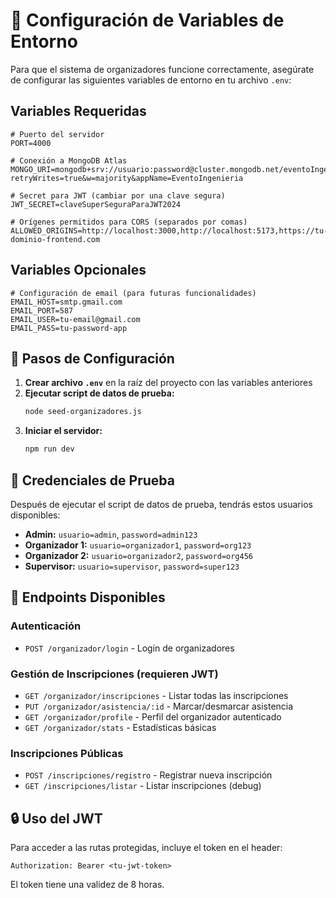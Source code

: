 # 🔐 Configuración de Variables de Entorno

Para que el sistema de organizadores funcione correctamente, asegúrate de configurar las siguientes variables de entorno en tu archivo `.env`:

## Variables Requeridas

```env
# Puerto del servidor
PORT=4000

# Conexión a MongoDB Atlas
MONGO_URI=mongodb+srv://usuario:password@cluster.mongodb.net/eventoIngenieria?retryWrites=true&w=majority&appName=EventoIngenieria

# Secret para JWT (cambiar por una clave segura)
JWT_SECRET=claveSuperSeguraParaJWT2024

# Orígenes permitidos para CORS (separados por comas)
ALLOWED_ORIGINS=http://localhost:3000,http://localhost:5173,https://tu-dominio-frontend.com
```

## Variables Opcionales

```env
# Configuración de email (para futuras funcionalidades)
EMAIL_HOST=smtp.gmail.com
EMAIL_PORT=587
EMAIL_USER=tu-email@gmail.com
EMAIL_PASS=tu-password-app
```

## 🚀 Pasos de Configuración

1. **Crear archivo `.env`** en la raíz del proyecto con las variables anteriores
2. **Ejecutar script de datos de prueba:**
   ```bash
   node seed-organizadores.js
   ```
3. **Iniciar el servidor:**
   ```bash
   npm run dev
   ```

## 🔑 Credenciales de Prueba

Después de ejecutar el script de datos de prueba, tendrás estos usuarios disponibles:

- **Admin:** `usuario=admin`, `password=admin123`
- **Organizador 1:** `usuario=organizador1`, `password=org123`
- **Organizador 2:** `usuario=organizador2`, `password=org456`
- **Supervisor:** `usuario=supervisor`, `password=super123`

## 📡 Endpoints Disponibles

### Autenticación
- `POST /organizador/login` - Login de organizadores

### Gestión de Inscripciones (requieren JWT)
- `GET /organizador/inscripciones` - Listar todas las inscripciones
- `PUT /organizador/asistencia/:id` - Marcar/desmarcar asistencia
- `GET /organizador/profile` - Perfil del organizador autenticado
- `GET /organizador/stats` - Estadísticas básicas

### Inscripciones Públicas
- `POST /inscripciones/registro` - Registrar nueva inscripción
- `GET /inscripciones/listar` - Listar inscripciones (debug)

## 🔒 Uso del JWT

Para acceder a las rutas protegidas, incluye el token en el header:

```
Authorization: Bearer <tu-jwt-token>
```

El token tiene una validez de 8 horas.
